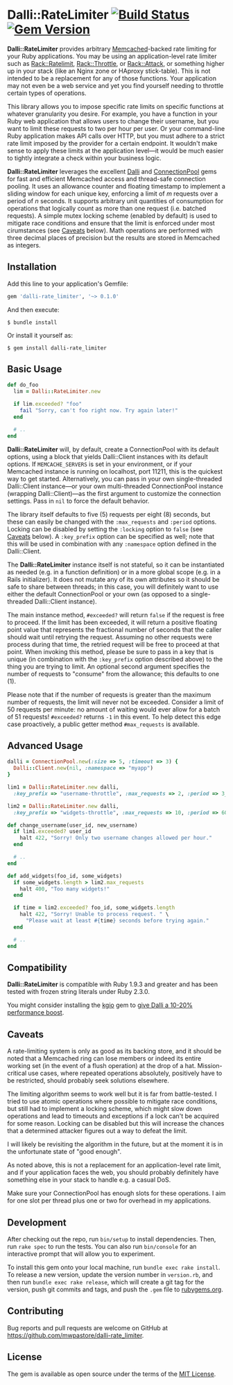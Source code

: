 # Dalli::RateLimiter [![Build Status](https://travis-ci.org/mwpastore/dalli-rate_limiter.svg?branch=master)](https://travis-ci.org/mwpastore/dalli-rate_limiter) [![Gem Version](https://badge.fury.io/rb/dalli-rate_limiter.svg)](https://badge.fury.io/rb/dalli-rate_limiter)

**Dalli::RateLimiter** provides arbitrary [Memcached][6]-backed rate limiting
for your Ruby applications. You may be using an application-level rate limiter
such as [Rack::Ratelimit][1], [Rack::Throttle][2], or [Rack::Attack][3], or
something higher up in your stack (like an Nginx zone or HAproxy stick-table).
This is not intended to be a replacement for any of those functions. Your
application may not even be a web service and yet you find yourself needing to
throttle certain types of operations.

This library allows you to impose specific rate limits on specific functions at
whatever granularity you desire. For example, you have a function in your Ruby
web application that allows users to change their username, but you want to
limit these requests to two per hour per user. Or your command-line Ruby
application makes API calls over HTTP, but you must adhere to a strict rate
limit imposed by the provider for a certain endpoint. It wouldn't make sense to
apply these limits at the application level&mdash;it would be much easier to
tightly integrate a check within your business logic.

**Dalli::RateLimiter** leverages the excellent [Dalli][4] and
[ConnectionPool][5] gems for fast and efficient Memcached access and
thread-safe connection pooling. It uses an allowance counter and floating
timestamp to implement a sliding window for each unique key, enforcing a limit
of _m_ requests over a period of _n_ seconds. It supports arbitrary unit
quantities of consumption for operations that logically count as more than one
request (i.e. batched requests). A simple mutex locking scheme (enabled by
default) is used to mitigate race conditions and ensure that the limit is
enforced under most cirumstances (see [Caveats](#caveats) below).  Math
operations are performed with three decimal places of precision but the results
are stored in Memcached as integers.

## Installation

Add this line to your application's Gemfile:

```ruby
gem 'dalli-rate_limiter', '~> 0.1.0'
```

And then execute:

    $ bundle install

Or install it yourself as:

    $ gem install dalli-rate_limiter

## Basic Usage

```ruby
def do_foo
  lim = Dalli::RateLimiter.new

  if lim.exceeded? "foo"
    fail "Sorry, can't foo right now. Try again later!"
  end

  # ..
end
```

**Dalli::RateLimiter** will, by default, create a ConnectionPool with its
default options, using a block that yields Dalli::Client instances with its
default options. If `MEMCACHE_SERVERS` is set in your environment, or if your
Memcached instance is running on localhost, port 11211, this is the quickest
way to get started. Alternatively, you can pass in your own single-threaded
Dalli::Client instance&mdash;or your own multi-threaded ConnectionPool instance
(wrapping Dalli::Client)&mdash;as the first argument to customize the
connection settings. Pass in `nil` to force the default behavior.

The library itself defaults to five (5) requests per eight (8) seconds, but
these can easily be changed with the `:max_requests` and `:period` options.
Locking can be disabled by setting the `:locking` option to `false` (see
[Caveats](#caveats) below). A `:key_prefix` option can be specified as well;
note that this will be used in combination with any `:namespace` option defined
in the Dalli::Client.

The **Dalli::RateLimiter** instance itself is not stateful, so it can be
instantiated as needed (e.g. in a function definition) or in a more global
scope (e.g. in a Rails initializer). It does not mutate any of its own
attributes so it should be safe to share between threads; in this case, you
will definitely want to use either the default ConnectionPool or your own (as
opposed to a single-threaded Dalli::Client instance).

The main instance method, `#exceeded?` will return `false` if the request is
free to proceed. If the limit has been exceeded, it will return a positive
floating point value that represents the fractional number of seconds that the
caller should wait until retrying the request. Assuming no other requests were
process during that time, the retried request will be free to proceed at that
point.  When invoking this method, please be sure to pass in a key that is
unique (in combination with the `:key_prefix` option described above) to the
thing you are trying to limit. An optional second argument specifies the number
of requests to "consume" from the allowance; this defaults to one (1).

Please note that if the number of requests is greater than the maximum number
of requests, the limit will never not be exceeded. Consider a limit of 50
requests per minute: no amount of waiting would ever allow for a batch of 51
requests! `#exceeded?` returns `-1` in this event. To help detect this edge
case proactively, a public getter method `#max_requests` is available.

## Advanced Usage

```ruby
dalli = ConnectionPool.new(:size => 5, :timeout => 3) {
  Dalli::Client.new(nil, :namespace => "myapp")
}

lim1 = Dalli::RateLimiter.new dalli,
  :key_prefix => "username-throttle", :max_requests => 2, :period => 3_600

lim2 = Dalli::RateLimiter.new dalli,
  :key_prefix => "widgets-throttle", :max_requests => 10, :period => 60

def change_username(user_id, new_username)
  if lim1.exceeded? user_id
    halt 422, "Sorry! Only two username changes allowed per hour."
  end

  # ..
end

def add_widgets(foo_id, some_widgets)
  if some_widgets.length > lim2.max_requests
    halt 400, "Too many widgets!"
  end

  if time = lim2.exceeded? foo_id, some_widgets.length
    halt 422, "Sorry! Unable to process request. " \
      "Please wait at least #{time} seconds before trying again."
  end

  # ..
end
```

## Compatibility

**Dalli::RateLimiter** is compatible with Ruby 1.9.3 and greater and has been
tested with frozen string literals under Ruby 2.3.0.

You might consider installing the [kgio][7] gem to [give Dalli a 10-20%
performance boost][8].

## Caveats

A rate-limiting system is only as good as its backing store, and it should be
noted that a Memcached ring can lose members or indeed its entire working set
(in the event of a flush operation) at the drop of a hat. Mission-critical use
cases, where repeated operations absolutely, positively have to be restricted,
should probably seek solutions elsewhere.

The limiting algorithm seems to work well but it is far from battle-tested. I
tried to use atomic operations where possible to mitigate race conditions, but
still had to implement a locking scheme, which might slow down operations and
lead to timeouts and exceptions if a lock can't be acquired for some reason.
Locking can be disabled but this will increase the chances that a determined
attacker figures out a way to defeat the limit.

I will likely be revisiting the algorithm in the future, but at the moment it
is in the unfortunate state of "good enough".

As noted above, this is not a replacement for an application-level rate limit,
and if your application faces the web, you should probably definitely have
something else in your stack to handle e.g. a casual DoS.

Make sure your ConnectionPool has enough slots for these operations. I aim for
one slot per thread plus one or two for overhead in my applications.

## Development

After checking out the repo, run `bin/setup` to install dependencies. Then, run
`rake spec` to run the tests. You can also run `bin/console` for an interactive
prompt that will allow you to experiment.

To install this gem onto your local machine, run `bundle exec rake install`. To
release a new version, update the version number in `version.rb`, and then run
`bundle exec rake release`, which will create a git tag for the version, push
git commits and tags, and push the `.gem` file to
[rubygems.org](https://rubygems.org).

## Contributing

Bug reports and pull requests are welcome on GitHub at
https://github.com/mwpastore/dalli-rate_limiter.

## License

The gem is available as open source under the terms of the [MIT
License](http://opensource.org/licenses/MIT).

[1]: https://github.com/jeremy/rack-ratelimit "Rate::Ratelimit"
[2]: https://github.com/bendiken/rack-throttle "Rack::Throttle"
[3]: https://github.com/kickstarter/rack-attack "Rack::Attack"
[4]: https://github.com/petergoldstein/dalli "Dalli"
[5]: https://github.com/mperham/connection_pool "ConnectionPool"
[6]: http://memcached.org "Memcached"
[7]: http://bogomips.org/kgio "kgio"
[8]: https://github.com/petergoldstein/dalli/blob/master/Performance.md "Dalli Performance"
